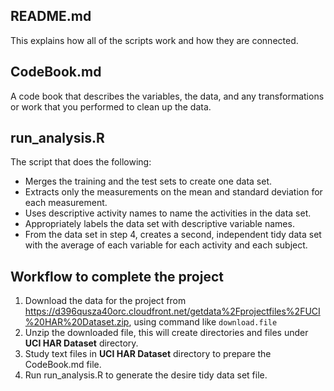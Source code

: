 ## README.md

This explains how all of the scripts work and how they are connected.

## CodeBook.md

A code book that describes the variables, the data, and any transformations or work that you performed to clean up the data.

## run_analysis.R

The script that does the following:
* Merges the training and the test sets to create one data set.
* Extracts only the measurements on the mean and standard deviation for each measurement.
* Uses descriptive activity names to name the activities in the data set.
* Appropriately labels the data set with descriptive variable names.
* From the data set in step 4, creates a second, independent tidy data set with the average of each variable for each activity and each subject.

## Workflow to complete the project

1. Download the  data for the project from https://d396qusza40orc.cloudfront.net/getdata%2Fprojectfiles%2FUCI%20HAR%20Dataset.zip, using command like `download.file`
2. Unzip the downloaded file, this will create directories and files under **UCI HAR Dataset** directory.
3. Study text files in **UCI HAR Dataset** directory to prepare the CodeBook.md file.
4. Run run_analysis.R to generate the desire tidy data set file.

